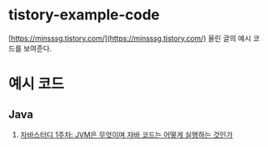 # tistory-example-code

[https://minsssg.tistory.com/](https://minsssg.tistory.com/) 올린 글의 예시 코드를 보여준다.

# 예시 코드

## Java 

1. [자바스터디 1주차:  JVM은 무엇이며 자바 코드는 어떻게 실행하는 것인가](https://minsssg.tistory.com/3)